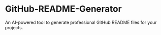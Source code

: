 # GitHub-README-Generator
An AI-powered tool to generate professional GitHub README files for your projects.
